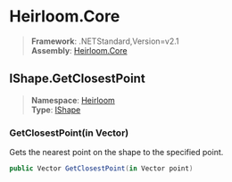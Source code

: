# Heirloom.Core

> **Framework**: .NETStandard,Version=v2.1  
> **Assembly**: [Heirloom.Core][0]  

## IShape.GetClosestPoint

> **Namespace**: [Heirloom][0]  
> **Type**: [IShape][1]  

### GetClosestPoint(in Vector)

Gets the nearest point on the shape to the specified point.

```cs
public Vector GetClosestPoint(in Vector point)
```

[0]: ../../../Heirloom.Core.md
[1]: ../IShape.md
